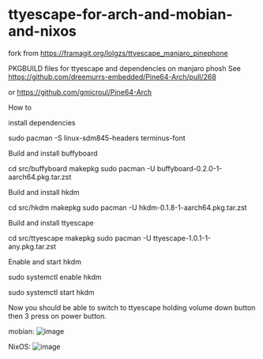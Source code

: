 # ttyescape-for-arch-and-mobian-and-nixos
fork from https://framagit.org/lolgzs/ttyescape_manjaro_pinephone

PKGBUILD files for ttyescape and dependencies on manjaro phosh
See https://github.com/dreemurrs-embedded/Pine64-Arch/pull/268

or 
https://github.com/gmicroul/Pine64-Arch

How to

install dependencies


sudo pacman -S linux-sdm845-headers terminus-font

Build and install buffyboard


cd src/buffyboard
makepkg
sudo pacman -U buffyboard-0.2.0-1-aarch64.pkg.tar.zst

Build and install hkdm


cd src/hkdm
makepkg
sudo pacman -U hkdm-0.1.8-1-aarch64.pkg.tar.zst

Build and install ttyescape


cd src/ttyescape
makepkg
sudo pacman -U ttyescape-1.0.1-1-any.pkg.tar.zst

Enable and start hkdm


sudo systemctl enable hkdm

sudo systemctl start hkdm

Now you should be able to switch to ttyescape holding volume down button then 3 press on power button.

mobian:
![image](https://github.com/user-attachments/assets/71600f8e-2085-4568-9dd3-315ec6b74191)

NixOS:
![image](https://github.com/user-attachments/assets/4b80ffae-01bd-43e8-bcf1-8e38e8a1fad5)
